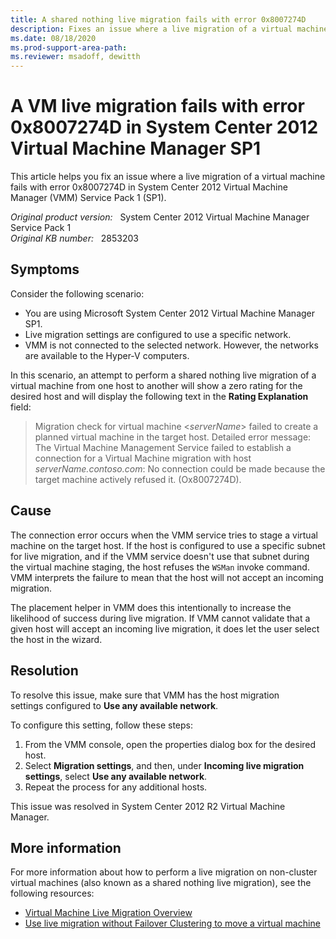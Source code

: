 ```yaml
---
title: A shared nothing live migration fails with error 0x8007274D
description: Fixes an issue where a live migration of a virtual machine fails with error 0x8007274D in System Center 2012 Virtual Machine Manager SP1.
ms.date: 08/18/2020
ms.prod-support-area-path:
ms.reviewer: msadoff, dewitth
---
```

# A VM live migration fails with error 0x8007274D in System Center 2012 Virtual Machine Manager SP1

This article helps you fix an issue where a live migration of a virtual machine fails with error 0x8007274D in System Center 2012 Virtual Machine Manager (VMM) Service Pack 1 (SP1).

_Original product version:_ &nbsp; System Center 2012 Virtual Machine Manager Service Pack 1  
_Original KB number:_ &nbsp; 2853203

## Symptoms

Consider the following scenario:

- You are using Microsoft System Center 2012 Virtual Machine Manager SP1.
- Live migration settings are configured to use a specific network.
- VMM is not connected to the selected network. However, the networks are available to the Hyper-V computers.

In this scenario, an attempt to perform a shared nothing live migration of a virtual machine from one host to another will show a zero rating for the desired host and will display the following text in the **Rating Explanation** field:

> Migration check for virtual machine \<*serverName*> failed to create a planned virtual machine in the target host. Detailed error message: The Virtual Machine Management Service failed to establish a connection for a Virtual Machine migration with host *serverName.contoso.com*: No connection could be made because the target machine actively refused it. (Ox8007274D).

## Cause

The connection error occurs when the VMM service tries to stage a virtual machine on the target host. If the host is configured to use a specific subnet for live migration, and if the VMM service doesn't use that subnet during the virtual machine staging, the host refuses the `WSMan` invoke command. VMM interprets the failure to mean that the host will not accept an incoming migration.

The placement helper in VMM does this intentionally to increase the likelihood of success during live migration. If VMM cannot validate that a given host will accept an incoming live migration, it does let the user select the host in the wizard.

## Resolution

To resolve this issue, make sure that VMM has the host migration settings configured to **Use any available network**.

To configure this setting, follow these steps:

1. From the VMM console, open the properties dialog box for the desired host.
2. Select **Migration settings**, and then, under **Incoming live migration settings**, select **Use any available network**.
3. Repeat the process for any additional hosts.  

This issue was resolved in System Center 2012 R2 Virtual Machine Manager.

## More information

For more information about how to perform a live migration on non-cluster virtual machines (also known as a shared nothing live migration), see the following resources:

- [Virtual Machine Live Migration Overview](/previous-versions/windows/it-pro/windows-server-2012-R2-and-2012/hh831435(v=ws.11)?redirectedfrom=MSDN)
- [Use live migration without Failover Clustering to move a virtual machine](/windows-server/virtualization/hyper-v/manage/Use-live-migration-without-Failover-Clustering-to-move-a-virtual-machine)
